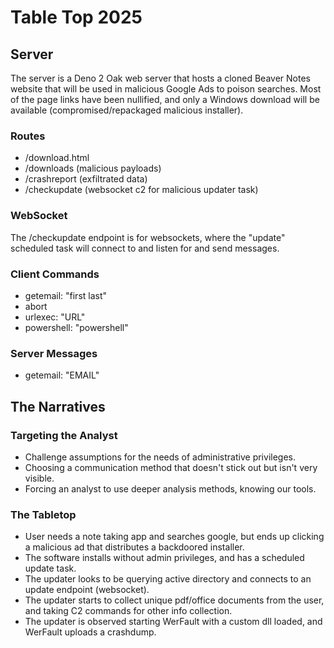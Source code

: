 # Table Top 2025


## Server
The server is a Deno 2 Oak web server that hosts a cloned Beaver Notes website that will be used in malicious
Google Ads to poison searches. Most of the page links have been nullified, and only a Windows download will be
available (compromised/repackaged malicious installer).


### Routes
  - /download.html
  - /downloads (malicious payloads)
  - /crashreport (exfiltrated data)
  - /checkupdate (websocket c2 for malicious updater task)

### WebSocket
The /checkupdate endpoint is for websockets, where the "update" scheduled task will connect to and listen for and
send messages. 

### Client Commands
  * getemail: "first last"
  * abort
  * urlexec: "URL"
  * powershell: "powershell"

### Server Messages
  * getemail: "EMAIL"


## The Narratives

### Targeting the Analyst
  * Challenge assumptions for the needs of administrative privileges.
  * Choosing a communication method that doesn't stick out but isn't very visible.
  * Forcing an analyst to use deeper analysis methods, knowing our tools.

### The Tabletop
  * User needs a note taking app and searches google, but ends up clicking a malicious ad that distributes a backdoored installer.
  * The software installs without admin privileges, and has a scheduled update task.
  * The updater looks to be querying active directory and connects to an update endpoint (websocket).
  * The updater starts to collect unique pdf/office documents from the user, and taking C2 commands for other info collection.
  * The updater is observed starting WerFault with a custom dll loaded, and WerFault uploads a crashdump.